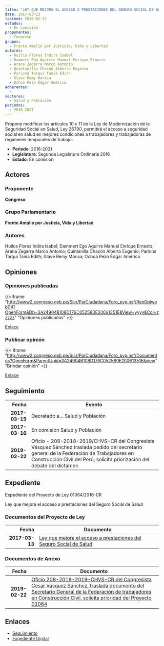 ```yaml
---
title: "LEY QUE MEJORA EL ACCESO A PRESTACIONES DEL SEGURO SOCIAL DE SALUD"
date: 2017-03-13
lastmod: 2019-02-22
estados: 
  - En comisión
proponentes: 
  - Congreso
grupos: 
  - Frente Amplio por Justicia, Vida y Libertad
autores: 
  - Huilca Flores Indira Isabel
  - Dammert Ego Aguirre Manuel Enrique Ernesto
  - Arana Zegarra Marco Antonio
  - Quintanilla Chacón Alberto Eugenio
  - Pariona Tarqui Tania Edith
  - Glave Remy Marisa
  - Ochoa Pezo Édgar Américo
adherentes: 
  - 
sectores: 
  - Salud y Población
periodos: 
  - 2016-2021
---
```


Propone modificar los artículos 10 y 11 de la Ley de Modernización de la Seguridad Social en Salud, Ley 26790, permitirá el acceso a seguridad social en salud en mejores condiciones a trabajadores y trabajadoras de regímenes temporales de trabajo.

- **Periodo**: 2016-2021
- **Legislatura**: Segunda Legislatura Ordinaria 2016
- **Estado**: En comisión

## Actores

### Proponente

**Congreso**

### Grupo Parlamentario

**Frente Amplio por Justicia, Vida y Libertad**

### Autores

Huilca Flores Indira Isabel; Dammert Ego Aguirre Manuel Enrique Ernesto; Arana Zegarra Marco Antonio; Quintanilla Chacón Alberto Eugenio; Pariona Tarqui Tania Edith; Glave Remy Marisa; Ochoa Pezo Édgar Américo


## Opiniones

### Opiniones publicadas

{{<iframe "http://www2.congreso.gob.pe/Sicr/ParCiudadana/Foro_pvp.nsf/RepOpiweb04?OpenForm&Db=3A24904B108D176C052580E20061351E&View=yyyy&Col=zzzzz" "Opiniones publicadas" >}}

[Enlace](http://www2.congreso.gob.pe/Sicr/ParCiudadana/Foro_pvp.nsf/RepOpiweb04?OpenForm&Db=3A24904B108D176C052580E20061351E&View=yyyy&Col=zzzzz)
### Publicar opinión

{{< iframe "http://www2.congreso.gob.pe/Sicr/ParCiudadana/Foro_pvp.nsf/Documentos?OpenForm&ParentUnid=3A24904B108D176C052580E20061351E&view" "Brindar opinión" >}}

[Enlace](http://www2.congreso.gob.pe/Sicr/ParCiudadana/Foro_pvp.nsf/Documentos?OpenForm&ParentUnid=3A24904B108D176C052580E20061351E&view)

## Seguimiento

| Fecha | Evento |
|------:|--------|
| **2017-03-15** | Decretado a... Salud y Población|
| **2017-03-16** | En comisión Salud y Población|
| **2019-02-22** | Oficio - 208-2018-2019/CHVS-CR del Congresista Vásquez Sánchez traslada pedido del secretario general de la Federación de Trabajadores en Construcción Civil del Perú, solicita priorización del debate del dictamen|


## Expediente

Expediente del Proyecto de Ley 01064/2016-CR

Ley que mejora el acceso a prestaciones del Seguro Social de Salud


### Documentos del Proyecto de Ley

| Fecha | Documento |
|------:|--------|
| **2017-03-13** | [Ley que mejora el acceso a prestaciones del Seguro Social de Salud](http://www.leyes.congreso.gob.pe/Documentos/2016_2021/Proyectos_de_Ley_y_de_Resoluciones_Legislativas/PL0106420170313.PDF) |

### Documentos de Anexo

| Fecha | Documento |
|------:|--------|
| **2019-02-22** | [Oficio 208-2018-2019-CHVS-CR del Congresista Cesar Vasquez Sánchez, traslada documento del Secretario General de la Federación de trabajadores en Construcción Civil, solicita prioridad del Proyecto 01064](http://www.leyes.congreso.gob.pe/Documentos/2016_2021/Oficios/Congresistas/OFICIO-208-2018-2019-CHVS-CR.pdf) |

## Enlaces 

- [Seguimiento](http://www2.congreso.gob.pe/Sicr/TraDocEstProc/CLProLey2016.nsf/f7fff46988ca05b1052578e100829cc7/36b8f2a3560bd9db052580e20063a417?OpenDocument)
- [Expediente Digital](http://www2.congreso.gob.pe/Sicr/TraDocEstProc/CLProLey2016.nsf/f7fff46988ca05b1052578e100829cc7/36b8f2a3560bd9db052580e20063a417?OpenDocument&Click=05257FB7005EB655.eb71d0cf91d8294e05256cdf006b5706/$Body/0.1C6C)
